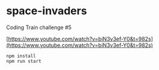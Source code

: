 # space-invaders
Coding Train challenge #5

[https://www.youtube.com/watch?v=biN3v3ef-Y0&t=982s](https://www.youtube.com/watch?v=biN3v3ef-Y0&t=982s)

```
npm install
npm run start
```
